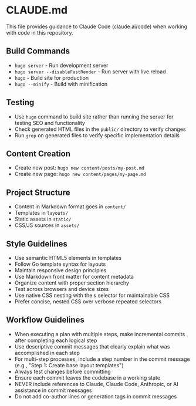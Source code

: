 # CLAUDE.md

This file provides guidance to Claude Code (claude.ai/code) when working with code in this repository.

## Build Commands
- `hugo server` - Run development server
- `hugo server --disableFastRender` - Run server with live reload
- `hugo` - Build site for production
- `hugo --minify` - Build with minification

## Testing
- Use `hugo` command to build site rather than running the server for testing SEO and functionality
- Check generated HTML files in the `public/` directory to verify changes
- Run `grep` on generated files to verify specific implementation details

## Content Creation
- Create new post: `hugo new content/posts/my-post.md`
- Create new page: `hugo new content/pages/my-page.md`

## Project Structure
- Content in Markdown format goes in `content/`
- Templates in `layouts/`
- Static assets in `static/`
- CSS/JS sources in `assets/`

## Style Guidelines
- Use semantic HTML5 elements in templates
- Follow Go template syntax for layouts
- Maintain responsive design principles
- Use Markdown front matter for content metadata
- Organize content with proper section hierarchy
- Test across browsers and device sizes
- Use native CSS nesting with the `&` selector for maintainable CSS
- Prefer concise, nested CSS over verbose repeated selectors

## Workflow Guidelines
- When executing a plan with multiple steps, make incremental commits after completing each logical step
- Use descriptive commit messages that clearly explain what was accomplished in each step
- For multi-step processes, include a step number in the commit message (e.g., "Step 1: Create base layout templates")
- Always test changes before committing
- Ensure each commit leaves the codebase in a working state
- NEVER include references to Claude, Claude Code, Anthropic, or AI assistance in commit messages
- Do not add co-author lines or generation tags in commit messages